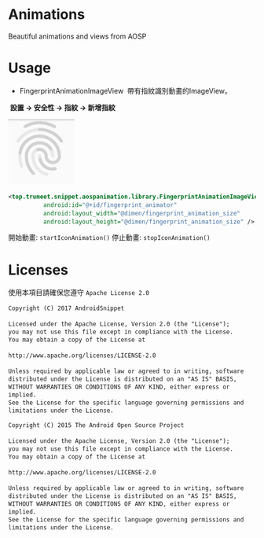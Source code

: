 # Animations
Beautiful animations and views from AOSP

# Usage

* FingerprintAnimationImageView
  帶有指紋識別動畫的ImageView。

  **設置 -> 安全性 -> 指紋 -> 新增指紋**

  ![FingerprintAnimationImageView](https://raw.githubusercontent.com/AndroidSnippet/Animations/master/art/FingerprintAnimationImageView_0.PNG)

  ```xml
  <top.trumeet.snippet.aospanimation.library.FingerprintAnimationImageView
            android:id="@+id/fingerprint_animator"
            android:layout_width="@dimen/fingerprint_animation_size"
            android:layout_height="@dimen/fingerprint_animation_size" />
  ```

  開始動畫: `startIconAnimation()`
  停止動畫: `stopIconAnimation()`

# Licenses
使用本項目請確保您遵守 `Apache License 2.0`
```
Copyright (C) 2017 AndroidSnippet

Licensed under the Apache License, Version 2.0 (the "License");
you may not use this file except in compliance with the License.
You may obtain a copy of the License at

http://www.apache.org/licenses/LICENSE-2.0

Unless required by applicable law or agreed to in writing, software
distributed under the License is distributed on an "AS IS" BASIS,
WITHOUT WARRANTIES OR CONDITIONS OF ANY KIND, either express or implied.
See the License for the specific language governing permissions and
limitations under the License.
```
```
Copyright (C) 2015 The Android Open Source Project

Licensed under the Apache License, Version 2.0 (the "License");
you may not use this file except in compliance with the License.
You may obtain a copy of the License at

http://www.apache.org/licenses/LICENSE-2.0

Unless required by applicable law or agreed to in writing, software
distributed under the License is distributed on an "AS IS" BASIS,
WITHOUT WARRANTIES OR CONDITIONS OF ANY KIND, either express or implied.
See the License for the specific language governing permissions and
limitations under the License.
```